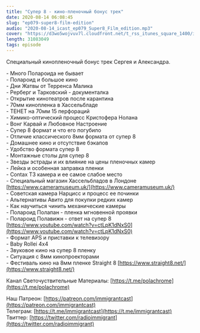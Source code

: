 ```yaml
---
title: "Супер 8 - кино-пленочный бонус трек"
date: 2020-08-14 06:08:45
slug: "ep079-super8-film-edition"
audio: "2020-08-14_icast_ep079_Super8_Film_edition.mp3"
cover: "https://d3wo5wojvuv7l.cloudfront.net/t_rss_itunes_square_1400/images.spreaker.com/original/9437f57d6d4f9fe0b5529c4ae5727e8c.jpg"
length: 31083049
tags: episode
---
```

Специальный кинопленочный бонус трек Сергея и Александра.  
  
\- Много Полароида не бывает  
\- Полароид и большое кино  
\- Дни Жатвы от Терренса Малика  
\- Рерберг и Тарковский - документалка  
\- Открытие кинотеатров после карантина  
\- 70мм кинопленка в Хассельбладе  
\- ТЕНЕТ на 70мм 15 перфораций  
\- Химико-оптический процесс Кристофера Нолана  
\- Вонг Карвай и Любовное Настроение  
\- Супер 8 формат и что его погубило  
\- Отличие классического 8мм формата от супер 8  
\- Домашнее кино и отсутствие бэкапов  
\- Удобство формата супер 8  
\- Монтажные столы для супер 8  
\- Звезды эстрады и их влияние на цены пленочных камер  
\- Лейка и особенная заправка пленки  
\- Contax T3 камера и ее самое слабое место  
\- Специальный магазин Хассельбладов в Лондоне [https://www.cameramuseum.uk/](https://www.cameramuseum.uk/)  
\- Советская камера Нарцисс и процесс ее починки  
\- Альтернативы Авито для покупки редких камер  
\- Как научиться чинить механические камеры  
\- Полароид Полапан - пленка мгновенной проявки  
\- Полароид Полавижн - ответ на супер 8 [https://www.youtube.com/watch?v=ctLpK1dNxS0](https://www.youtube.com/watch?v=ctLpK1dNxS0)  
\- Формат APS и приставки к телевизору  
\- Baby Rollei 4x4  
\- Звуковое кино на супер 8 пленку  
\- Ситуация с 8мм кинопроекторами  
\- Фестиваль кино на 8мм пленке Straight 8 [https://www.straight8.net/](https://www.straight8.net/)  
  
Канал Светочуствительные Материалы: [https://t.me/polachrome](https://t.me/polachrome)  
  
Наш Патреон: [https://patreon.com/immigrantcast](https://patreon.com/immigrantcast)  
Телеграм: [https://t.me/immigrantcast](https://t.me/immigrantcast)  
Твиттер: [https://twitter.com/radioimmigrant](https://twitter.com/radioimmigrant)
